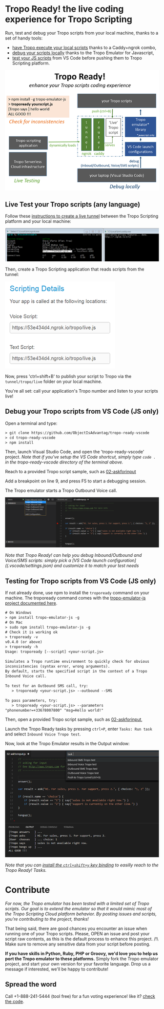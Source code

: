 # Tropo Ready! the live coding experience for Tropo Scripting

Run, test and debug your Tropo scripts from your local machine, thanks to a set of handy tools:
- [have Tropo execute your local scripts](#live-test-your-tropo-scripts-any-language) thanks to a Caddy+ngrok combo,
- [debug your scripts locally](#debug-your-tropo-scripts-from-vs-code-js-only) thanks to the Tropo Emulator for Javascript,
- [test your JS scripts](#testing-for-tropo-scripts-from-vs-code-js-only) from VS Code before pushing them to Tropo Scripting platform.

![Tropo Ready Big Picture](docs/tropo-ready-big-picture.png)


## Live Test your Tropo scripts (any language)

Follow these [instructions to create a live tunnel](tunnel/README.md) between the Tropo Scripting platform and your local machine:

![Tropo Ready Tunnel](docs/launch-caddy-ngrok-combo.png)


Then, create a Tropo Scripting application that reads scripts from the tunnel:

![Tropo Scripting Application](docs/tropo-script-served-via-tunnel.png)


Now, press 'ctrl+shift+B' to publish your script to Tropo via the `tunnel/tropo/live` folder on your local machine.

You're all set: call your application's Tropo number and listen to your scripts live!


## Debug your Tropo scripts from VS Code (JS only)

Open a terminal and type:

```shell
> git clone https://github.com/ObjectIsAdvantag/tropo-ready-vscode
> cd tropo-ready-vscode
> npm install
```

Then, launch Visual Studio Code, and open the 'tropo-ready-vscode' project.
_Note that if you've setup the VS Code shortcut, simply type `code .` in the tropo-ready-vscode directory of the terminal above._


Reach to a provided Tropo script sample, such as [02-askforinput](samples/javascript/tutorial/02-askforinput.js)

Add a breakpoint on line 9, and press F5 to start a debugging session.

The Tropo emulator starts a Tropo Outbound Voice call.

![Tropo Ready Launch Configurations](docs/tropo-launch-configurations.png)


_Note that Tropo Ready! can help you debug Inbound/Outbound and Voice/SMS scripts: simply pick a [VS Code launch configuration]((.vscode/settings.json) and customize it to match your test needs_



## Testing for Tropo scripts from VS Code (JS only)

If not already done, use npm to install the `tropoready` command on your machine. 
The tropoready command comes with the [tropo-emulator-js project documented here](https://github.com/ObjectIsAdvantag/tropo-emulator-js#how-to-test-for-inboundoutbound-tropo-calls-for-voice-or-sms).

```shell
# On Windows
> npm install tropo-emulator-js -g
# On Mac
> sudo npm install tropo-emulator-js -g
# Check it is working ok
> tropoready -v
v0.4.0 (or above)
> tropoready -h
Usage: tropoready [--script] <your-script.js>

Simulates a Tropo runtime environment to quickly check for obvious inconsistencies (syntax error, wrong arguments).
By default, starts the specified script in the context of a Tropo Inbound Voice call.

To test for an Outbound SMS call, try:
   > tropoready <your-script.js> --outbound --SMS

To pass parameters, try:
   > tropoready <your-script.js> --parameters "phonenumber=+33678007800" "msg=Hello world!"
```

Then, open a provided Tropo script sample, such as [02-askforinput](samples/javascript/tutorial/02-askforinput.js), 

Launch the Tropo Ready tasks by pressing `ctrl+P`, enter `Tasks: Run task` and select `Inbound Voice Tropo test`.

Now, look at the Tropo Emulator results in the Output window:

![Tropo Ready Tasks](docs/tropo-ready-tasks.png)

_Note that you can [install the `ctrl+shift+y` key binding](vscode/Install.md) to easilly reach to the Tropo Ready! Tasks._ 


# Contribute

_For now, the Tropo emulator has been tested with a limited set of Tropo scripts.
Our goal is to extend the emulator so that it would mimic most of the Tropo Scripting Cloud platform behavior.
By posting issues and scripts, you're contributing to the project, thanks!_

That being said, there are good chances you encounter an issue when running one of your Tropo scripts.
Please, OPEN an issue and post your script raw contents, as this is the default process to enhance this project.
/!\ Make sure to remove any sensitive data from your script before posting.

**If you have skills in Python, Ruby, PHP or Groovy, we'd love you to help us port the Tropo emulator to these platforms.**
Simply fork the Tropo emulator project, and start your own version for your favorite language.
Drop us a message if interested, we'll be happy to contribute!


## Spread the word

Call +1-888-241-5444 (tool free) for a fun voting experience! like it? [check the code](https://github.com/ObjectIsAdvantag/tropo-ready-vscode/blob/master/samples/javascript/request/speak-stars-with-chatops.js). 
